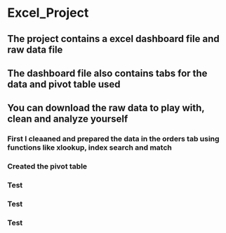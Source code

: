 # Excel_Project

## The project contains a excel dashboard file and raw data file 
## The dashboard file also contains tabs for the data and pivot table used
## You can download the raw data to play with, clean and analyze  yourself

### First I cleaaned and prepared the data in the orders tab using functions like xlookup, index search and match
### Created the pivot table 
### Test
### Test
### Test
